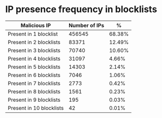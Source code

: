 # IP presence frequency in blocklists
| Malicious IP | Number of IPs | % |
|----|----|----|
| Present in 1 blocklist | 456545 | 68.38% |
| Present in 2 blocklists | 83371 | 12.49% |
| Present in 3 blocklists | 70740 | 10.60% |
| Present in 4 blocklists | 31097 | 4.66% |
| Present in 5 blocklists | 14303 | 2.14% |
| Present in 6 blocklists | 7046 | 1.06% |
| Present in 7 blocklists | 2773 | 0.42% |
| Present in 8 blocklists | 1561 | 0.23% |
| Present in 9 blocklists | 195 | 0.03% |
| Present in 10 blocklists | 42 | 0.01% |
